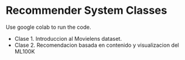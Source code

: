 # Recommender System Classes

Use google colab to run the code.

* Clase 1. Introduccion al Movielens dataset.
* Clase 2. Recomendacion basada en contenido y visualizacion del ML100K
